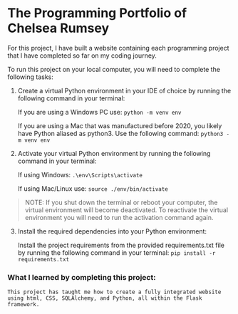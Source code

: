 # **The Programming Portfolio of Chelsea Rumsey**


For this project, I have built a website containing each programming project that I have completed so far on my coding journey.


To run this project on your local computer, you will need to complete the following tasks:

1. Create a virtual Python environment in your IDE of choice by running the following command in your terminal: 
    
    If you are using a Windows PC use: 
        `python -m venv env`

    If you are using a Mac that was manufactured before 2020, you likely have Python aliased as python3. Use the following command:
        `python3 -m venv env`


2. Activate your virtual Python environment by running the following command in your terminal:

    If using Windows:
        `.\env\Scripts\activate`

    If using Mac/Linux use:
        `source ./env/bin/activate`

    
>NOTE: If you shut down the terminal or reboot your computer, the virtual environment will become deactivated. To reactivate the virtual environment you will need to run the activation command again.


3. Install the required dependencies into your Python environment:

    Install the project requirements from the provided requirements.txt file by running the following command in your terminal:
        `pip install -r requirements.txt` 


### What I learned by completing this project:
    This project has taught me how to create a fully integrated website using html, CSS, SQLAlchemy, and Python, all within the Flask framework. 